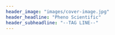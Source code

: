 ```yaml
---
header_image: "images/cover-image.jpg"
header_headline: "Pheno Scientific"
header_subheadline: "--TAG LINE--"
---
```

